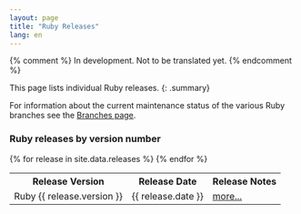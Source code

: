 ```yaml
---
layout: page
title: "Ruby Releases"
lang: en
---
```


{% comment %}
In development. Not to be translated yet.
{% endcomment %}

This page lists individual Ruby releases.
{: .summary}

For information about the current maintenance status of the various
Ruby branches see the
[Branches page](../branches/).

### Ruby releases by version number

<table>
<tr>
<th>Release Version</th>
<th>Release Date</th>
<th>Release Notes</th>
</tr>
{% for release in site.data.releases %}
<tr>
<td>Ruby {{ release.version }}</td>
<td>{{ release.date }}</td>
<td><a href="{{ release.post }}">more...</a></td>
</tr>{% endfor %}
</table>
